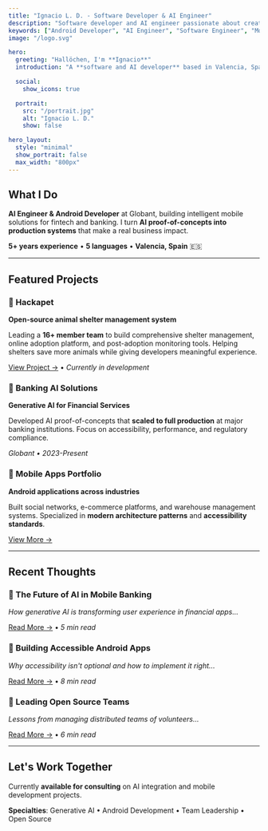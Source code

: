 ```yaml
---
title: "Ignacio L. D. - Software Developer & AI Engineer"
description: "Software developer and AI engineer passionate about creating technology that enhances human capabilities. Building mobile apps and hardware solutions in Valencia, Spain."
keywords: ["Android Developer", "AI Engineer", "Software Engineer", "Mobile Development", "Kotlin", "Python", "Machine Learning", "Open Source", "Valencia", "Spain", "Software Consultant"]
image: "/logo.svg"

hero:
  greeting: "Hallöchen, I'm **Ignacio**"
  introduction: "A **software and AI developer** based in Valencia, Spain.  \nI build technology that **empowers people**."

  social:
    show_icons: true

  portrait:
    src: "/portrait.jpg"
    alt: "Ignacio L. D."
    show: false

hero_layout:
  style: "minimal"
  show_portrait: false
  max_width: "800px"
---
```


## What I Do

**AI Engineer & Android Developer** at Globant, building intelligent mobile solutions for fintech and banking. I turn **AI proof-of-concepts into production systems** that make a real business impact.

**5+ years experience** • **5 languages** • **Valencia, Spain** 🇪🇸

---

## Featured Projects

### 🐾 Hackapet
**Open-source animal shelter management system**

Leading a **16+ member team** to build comprehensive shelter management, online adoption platform, and post-adoption monitoring tools. Helping shelters save more animals while giving developers meaningful experience.

[View Project →](#) • *Currently in development*

### 🏦 Banking AI Solutions
**Generative AI for Financial Services**

Developed AI proof-of-concepts that **scaled to full production** at major banking institutions. Focus on accessibility, performance, and regulatory compliance.

*Globant • 2023-Present*

### 📱 Mobile Apps Portfolio
**Android applications across industries**

Built social networks, e-commerce platforms, and warehouse management systems. Specialized in **modern architecture patterns** and **accessibility standards**.

[View More →](#)

---

## Recent Thoughts

### 🤖 The Future of AI in Mobile Banking
*How generative AI is transforming user experience in financial apps...*

[Read More →](#) • *5 min read*

### 📱 Building Accessible Android Apps
*Why accessibility isn't optional and how to implement it right...*

[Read More →](#) • *8 min read*

### 🌱 Leading Open Source Teams
*Lessons from managing distributed teams of volunteers...*

[Read More →](#) • *6 min read*

---

## Let's Work Together

Currently **available for consulting** on AI integration and mobile development projects.

**Specialties**: Generative AI • Android Development • Team Leadership • Open Source